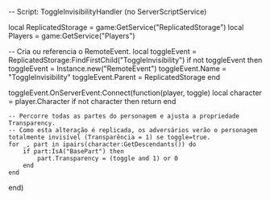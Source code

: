 -- Script: ToggleInvisibilityHandler (no ServerScriptService)

local ReplicatedStorage = game:GetService("ReplicatedStorage")
local Players = game:GetService("Players")

-- Cria ou referencia o RemoteEvent.
local toggleEvent = ReplicatedStorage:FindFirstChild("ToggleInvisibility")
if not toggleEvent then
    toggleEvent = Instance.new("RemoteEvent")
    toggleEvent.Name = "ToggleInvisibility"
    toggleEvent.Parent = ReplicatedStorage
end

toggleEvent.OnServerEvent:Connect(function(player, toggle)
    local character = player.Character
    if not character then return end
    
    -- Percorre todas as partes do personagem e ajusta a propriedade Transparency.
    -- Como esta alteração é replicada, os adversários verão o personagem totalmente invisível (Transparência = 1) se toggle=true.
    for _, part in ipairs(character:GetDescendants()) do
        if part:IsA("BasePart") then
            part.Transparency = (toggle and 1) or 0
        end
    end
end)
